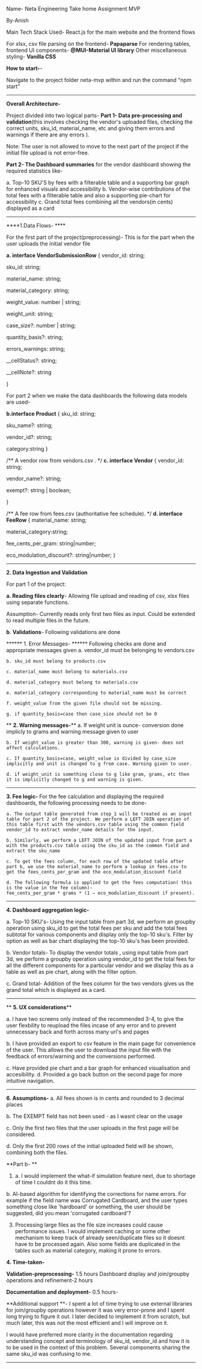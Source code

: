 Name- Neta Engineering Take home Assignment MVP

By-Anish

Main Tech Stack Used- React.js for the main website and the frontend flows

For xlsx, csv file parsing on the frontend- **Papaparse**
For rendering tables, frontend UI components- **@MUI-Material UI library**
Other miscellaneous styling- **Vanilla CSS**

**How to start-**-

Navigate to the project folder neta-mvp within and run the command "npm start"

----------------------------------------------------------

**Overall Architecture-** 

Project divided into two logical parts- 
**Part 1- Data pre-processing and validation**(this involves checking the vendor's uploaded files, checking the correct units, sku_id, material_name, etc and giving them errors and warnings if there are any errors ).

Note: The user is not allowed to move to the next part of the project if the initial file upload is not error-free.

**Part 2- The Dashboard summaries** for the vendor dashboard showing the required statistics like-

a. Top-10 SKU'S by fees with a filterable table and a supporting bar graph for enhanced visuals and accessibility
b. Vendor-wise contributions of the total fees with a filterable table and also a supporting pie-chart for accessibility
c. Grand total fees combining all the vendors(in cents) displayed as a card

-------------------------------------------------------------

****1.Data Flows- ****

For the first part of the project(preprocessing)-
This is for the part when the user uploads the initial vendor file

**a. interface VendorSubmissionRow** {
  vendor_id: string;
  
  sku_id: string;   
  
  material_name: string;     
  
  material_category: string;   
  
  weight_value: number | string; 
  
  weight_unit: string;    
  
  case_size?: number | string; 
  
  quantity_basis?: string;     
  
  errors_warnings: string; 
  
  __cellStatus?: string; 
  
  __cellNote?:   string  
  
}


For part 2 when  we make the data dashboards the following data models are used-

**b.interface Product** {
  sku_id: string;        
  
  sku_name?: string; 
  
  vendor_id?: string; 
  
  category:string 
}

/** A vendor row from vendors.csv . */
**c. interface Vendor** {
  vendor_id: string;   

  vendor_name?: string;
  
  exempt?: string | boolean;   
  
}

/** A fee row from fees.csv (authoritative fee schedule). */
**d. interface FeeRow** {
  material_name: string;   
  
  material_category:string;
  
  fee_cents_per_gram: string|number;  

  eco_modulation_discount?: string|number;
}

-------------------------------------------------
**2. Data Ingestion and Validation**

For part 1 of the project:

**a. Reading files clearly**- Allowing file upload and reading of csv, xlsx files using separate functions.

Assumption- Currently reads only first two files as input. Could be extended to read multiple files in the future. 

**b**. **Validations**- Following validations are done

   ****** 1. Error Messages- ******
    Following checks are done and appropriate messages given
    a. vendor_id must be belonging to vendors.csv
    
    b. sku_id must belong to products.csv
    
    c. material_name must belong to materials.csv
    
    d. material_category must belong to materials.csv
    
    e. material_category corresponding to material_name must be correct
    
    f. weight_value from the given file should not be missing.
    
    g. if quantity_basis=case then case_size should not be 0
    
   ** **2. Warning messages-****
    a. If weight unit is ounce- conversion done implicly to grams and warning message given to user
    
    b. If weight_value is greater than 300, warning is given- does not affect calculations.
    
    c. If quantity_basis=case, weight_value is divided by case_size implicitly and unit is changed to g from case. Warning given to user.
    
    d. if weight_unit is something close to g like gram, grams, etc then it is implicitly changed to g and warning is given.

--------------------------------------------------------------------
**3. Fee logic-** For the fee calculation and displaying the required dashboards, the following processing needs to be done-

    a. The output table generated from step_1 will be treated as an input table for part 2 of the project. We perform a LEFT JOIN operation of this table first with the vendors.csv table using the common field vendor_id to extract vendor_name details for the input.

    b. Similarly, we perform a LEFT JOIN of the updated input from part a with the products.csv table using the sku_id as the common field and extract the sku_name

    c. To get the fees column, for each row of the updated table after part b, we use the material_name to perform a lookup in fees.csv to get the fees_cents_per_gram and the eco_modulation_discount field

    d. The following formula is applied to get the fees computation( this is the value in the fee column)-
    fee_cents_per_gram * grams * (1 – eco_modulation_discount if present). 

--------------------------------------------------------------------------

**4. Dashboard aggregation logic-**

  a. Top-10 SKU's- Using the input table from part 3d, we perform an  groupby operation using sku_id to get the total fees per sku and add the total fees subtotal for various components and display only the top-10 sku's. Filter by option as well as bar chart displaying the top-10 sku's has been provided.

  b. Vendor totals- To display the vendor totals , using input table from part 3d, we perform a groupby operation using vendor_id to get the total fees for all the different components for a particular vendor and we display this as a table as well as pie chart, along with the filter option.
  
   c. Grand total- Addition of the fees column for the two vendors gives us the grand total which is displayed as a card.



--------------------------------------------------------------------------
**
**5. UX considerations****

a. I have two screens only instead of the recommended 3-4, to give the user flexbility to reupload the files incase of any error and to prevent 
unnecessary back and forth across many url's and pages

b. I have provided an export to csv feature in the main page for convenience of the user. This allows the user to download the input file with the feedback of errors/warning and the conversions performed.

c. Have provided pie chart and a bar graph for enhanced visualisation and accesibility.
d. Provided a go back button on the second page for more intuitive navigation.


--------------------------------------------------------------------------
**6. Assumptions-**
a.  All fees shown is in cents and rounded to 3 decimal places  

b. The EXEMPT field has not been used - as I wasnt clear on the usage

c. Only the first two files that the user uploads in the first page will be considered.

d. Only the first 200 rows of the initial uploaded field will be shown, combining both the files. 


**Part b- **

1. a. I would implement the what-if simulation feature next, due to shortage of time I couldnt do it this time.
   
b. AI-based algorithm for identifying the corrections for name errors. For example if the field name was Corrugated Cardboard, and the user types something close like 'hardboard' or something, the user should be suggested, did you mean 'corrugated cardboard'?

3. Processing large files as the file size increases could cause performance issues. I would implement caching or some other mechanism to keep
track of already seen/duplicate files so it doesnt have to be processed again. Also some fields are duplicated in the tables such as material category, making it prone to errors.

**4. Time-taken-**

**Validation-preprocessing-** 1.5 hours
Dashboard display and join/groupby operations and refinement-2 hours

**Documentation and deployment-** 0.5 hours-

**Additional support **- I spent a lot of time trying to use external libraries for join/groupby operations
however it was very error-prone and I spent long trying to figure it out. I later decided to implement it from scratch, but much later, this was 
not the most efficient and I will improve on it. 

I would have preferred more clarity in the documentation regarding understanding concept and terminology of sku_id, vendor_id 
and how it is to be used in the context of this problem. Several components sharing the same sku_id was confusing to me. 




--------------------------------------------------------------------------




















